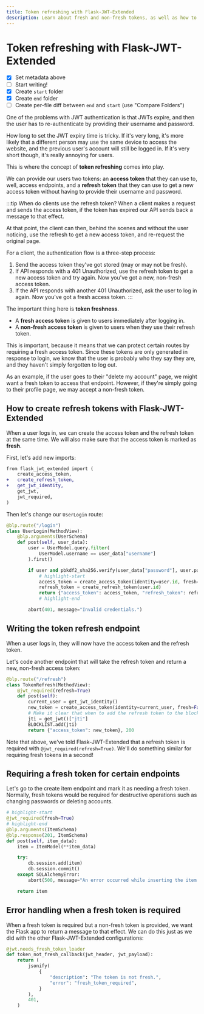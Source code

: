 ```yaml
---
title: Token refreshing with Flask-JWT-Extended
description: Learn about fresh and non-fresh tokens, as well as how to use a refresh token to generate a new, non-fresh access token.
---
```


# Token refreshing with Flask-JWT-Extended

- [x] Set metadata above
- [ ] Start writing!
- [x] Create `start` folder
- [x] Create `end` folder
- [ ] Create per-file diff between `end` and `start` (use "Compare Folders")

One of the problems with JWT authentication is that JWTs expire, and then the user has to re-authenticate by providing their username and password.

How long to set the JWT expiry time is tricky. If it's very long, it's more likely that a different person may use the same device to access the website, and the previous user's account will still be logged in. If it's very short though, it's really annoying for users.

This is where the concept of **token refreshing** comes into play.

We can provide our users two tokens: an **access token** that they can use to, well, access endpoints, and a **refresh token** that they can use to get a new access token without having to provide their username and password.

:::tip When do clients use the refresh token?
When a client makes a request and sends the access token, if the token has expired our API sends back a message to that effect.

At that point, the client can then, behind the scenes and without the user noticing, use the refresh to get a new access token, and re-request the original page.

For a client, the authentication flow is a three-step process:

1. Send the access token they've got stored (may or may not be fresh).
2. If API responds with a 401 Unauthorized, use the refresh token to get a new access token and try again. Now you've got a new, non-fresh access token.
3. If the API responds with another 401 Unauthorized, ask the user to log in again. Now you've got a fresh access token.
:::

The important thing here is **token freshness**. 

- A **fresh access token** is given to users immediately after logging in.
- A **non-fresh access token** is given to users when they use their refresh token.

This is important, because it means that we can protect certain routes by requiring a fresh access token. Since these tokens are only generated in response to login, we know that the user is probably who they say they are, and they haven't simply forgotten to log out.

As an example, if the user goes to their "delete my account" page, we might want a fresh token to access that endpoint. However, if they're simply going to their profile page, we may accept a non-fresh token.

## How to create refresh tokens with Flask-JWT-Extended

When a user logs in, we can create the access token and the refresh token at the same time. We will also make sure that the access token is marked as **fresh**.

First, let's add new imports:

```diff title="resources/user.py"
from flask_jwt_extended import (
    create_access_token,
+   create_refresh_token,
+   get_jwt_identity,
    get_jwt,
    jwt_required,
)
```

Then let's change our `UserLogin` route:

```python title="resources/user.py"
@blp.route("/login")
class UserLogin(MethodView):
    @blp.arguments(UserSchema)
    def post(self, user_data):
        user = UserModel.query.filter(
            UserModel.username == user_data["username"]
        ).first()

        if user and pbkdf2_sha256.verify(user_data["password"], user.password):
            # highlight-start
            access_token = create_access_token(identity=user.id, fresh=True)
            refresh_token = create_refresh_token(user.id)
            return {"access_token": access_token, "refresh_token": refresh_token}, 200
            # highlight-end

        abort(401, message="Invalid credentials.")
```

## Writing the token refresh endpoint

When a user logs in, they will now have the access token and the refresh token.

Let's code another endpoint that will take the refresh token and return a new, non-fresh access token:

```python title="resources/user.py"
@blp.route("/refresh")
class TokenRefresh(MethodView):
    @jwt_required(refresh=True)
    def post(self):
        current_user = get_jwt_identity()
        new_token = create_access_token(identity=current_user, fresh=False)
        # Make it clear that when to add the refresh token to the blocklist will depend on the app design
        jti = get_jwt()["jti"]
        BLOCKLIST.add(jti)
        return {"access_token": new_token}, 200
```

Note that above, we've told Flask-JWT-Extended that a refresh token is required with `@jwt_required(refresh=True)`. We'll do something similar for requiring fresh tokens in a second!

## Requiring a fresh token for certain endpoints

Let's go to the create item endpoint and mark it as needing a fresh token. Normally, fresh tokens would be required for destructive operations such as changing passwords or deleting accounts.

```python title="resources/item.py"
# highlight-start
@jwt_required(fresh=True)
# highlight-end
@blp.arguments(ItemSchema)
@blp.response(201, ItemSchema)
def post(self, item_data):
    item = ItemModel(**item_data)

    try:
        db.session.add(item)
        db.session.commit()
    except SQLAlchemyError:
        abort(500, message="An error occurred while inserting the item.")

    return item
```

## Error handling when a fresh token is required

When a fresh token is required but a non-fresh token is provided, we want the Flask app to return a message to that effect. We can do this just as we did with the other Flask-JWT-Extended configurations:

```python title="app.py"
@jwt.needs_fresh_token_loader
def token_not_fresh_callback(jwt_header, jwt_payload):
    return (
        jsonify(
            {
                "description": "The token is not fresh.",
                "error": "fresh_token_required",
            }
        ),
        401,
    )
```